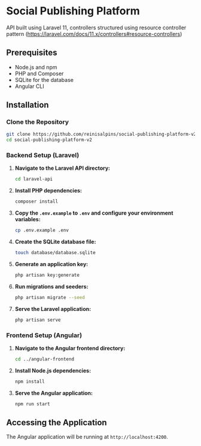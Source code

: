 # Social Publishing Platform

API built using Laravel 11, controllers structured using resource controller pattern (https://laravel.com/docs/11.x/controllers#resource-controllers)
## Prerequisites

- Node.js and npm
- PHP and Composer
- SQLite for the database
- Angular CLI

## Installation

### Clone the Repository

```bash
git clone https://github.com/reinisalpins/social-publishing-platform-v2.git
cd social-publishing-platform-v2
```

### Backend Setup (Laravel)

1. **Navigate to the Laravel API directory:**

   ```bash
   cd laravel-api
   ```

2. **Install PHP dependencies:**

   ```bash
   composer install
   ```

3. **Copy the `.env.example` to `.env` and configure your environment variables:**

   ```bash
   cp .env.example .env
   ```
   
4. **Create the SQLite database file:**

   ```bash
   touch database/database.sqlite
   ```

5. **Generate an application key:**

   ```bash
   php artisan key:generate
   ```

6. **Run migrations and seeders:**

   ```bash
   php artisan migrate --seed
   ```

7. **Serve the Laravel application:**

   ```bash
   php artisan serve
   ```

### Frontend Setup (Angular)

1. **Navigate to the Angular frontend directory:**

   ```bash
   cd ../angular-frontend
   ```

2. **Install Node.js dependencies:**

   ```bash
   npm install
   ```

3. **Serve the Angular application:**

   ```bash
   npm run start
   ```

## Accessing the Application

The Angular application will be running at `http://localhost:4200`.
